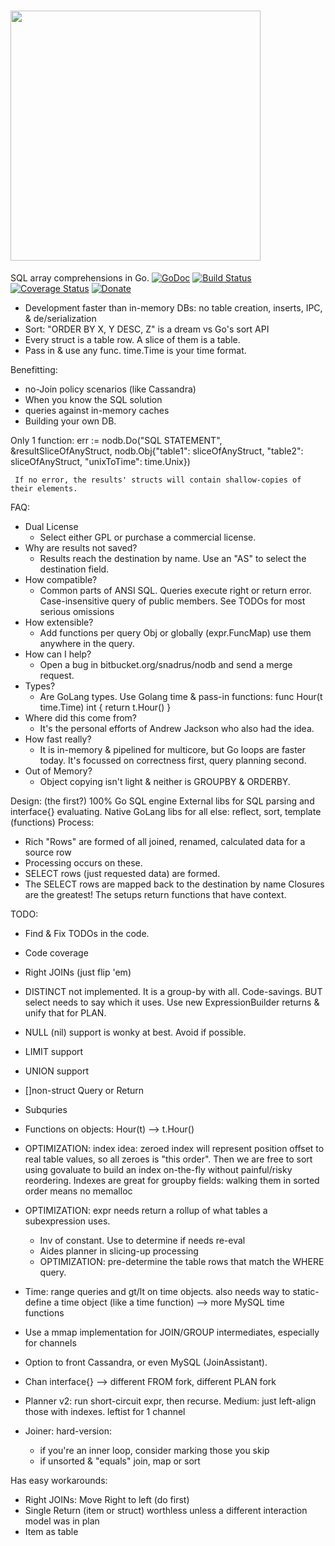 # <img src="http://snadrus.github.io/logo-nodb.png" width="400">
SQL array comprehensions in Go. [![GoDoc](http://img.shields.io/badge/go-documentation-blue.svg?style=flat-square)](http://godoc.org/github.com/snadrus/nodb)        [![Build Status](http://img.shields.io/travis/snadrus/nodb.svg?style=flat-square)](https://travis-ci.org/snadrus/nodb)     [![Coverage Status](https://coveralls.io/repos/github/snadrus/nodb/badge.svg?branch=master)](https://coveralls.io/github/snadrus/nodb?branch=master)    [![Donate](https://www.paypalobjects.com/en_US/i/btn/btn_donate_SM.gif)](https://www.paypal.com/cgi-bin/webscr?cmd=_s-xclick&hosted_button_id=C6284X93YL4WA)

- Development faster than in-memory DBs: no table creation, inserts, IPC, & de/serialization
- Sort: "ORDER BY X, Y DESC, Z" is a dream vs Go's sort API
- Every struct is a table row. A slice of them is a table. 
- Pass in & use any func. time.Time is your time format.

Benefitting:
- no-Join policy scenarios (like Cassandra)
- When you know the SQL solution
- queries against in-memory caches
- Building your own DB.

Only 1 function:
    err := nodb.Do("SQL STATEMENT", &resultSliceOfAnyStruct,
     nodb.Obj{"table1": sliceOfAnyStruct, "table2": sliceOfAnyStruct, "unixToTime": time.Unix})

     If no error, the results' structs will contain shallow-copies of their elements.

FAQ:
- Dual License
  * Select either GPL or purchase a commercial license.
- Why are results not saved?
  * Results reach the destination by name. Use an "AS" to select the destination field.
- How compatible?
  * Common parts of ANSI SQL. Queries execute right or return error. Case-insensitive query of public members. See TODOs for most serious omissions
- How extensible?
  * Add functions per query Obj or globally (expr.FuncMap) use them anywhere in the query.
- How can I help?
  * Open a bug in bitbucket.org/snadrus/nodb and send a merge request.
- Types?
  * Are GoLang types. Use Golang time & pass-in functions:
      func Hour(t time.Time) int { return t.Hour() }
- Where did this come from?
  * It's the personal efforts of Andrew Jackson who also had the idea.
- How fast really?
  * It is in-memory & pipelined for multicore, but Go loops are faster today. It's focussed on correctness first, query planning second.
- Out of Memory?
  * Object copying isn't light & neither is GROUPBY & ORDERBY. 

Design: (the first?) 100% Go SQL engine
  External libs for SQL parsing and interface{} evaluating.
  Native GoLang libs for all else: reflect, sort, template (functions)
  Process:
  - Rich "Rows" are formed of all joined, renamed, calculated data for a source row
  - Processing occurs on these.
  - SELECT rows (just requested data) are formed.
  - The SELECT rows are mapped back to the destination by name
  Closures are the greatest! The setups return functions that have context.

TODO:
- Find & Fix TODOs in the code.
- Code coverage
- Right JOINs (just flip 'em)

- DISTINCT not implemented. It is a group-by with all. Code-savings. BUT select needs to say which it uses. Use new ExpressionBuilder returns & unify that for PLAN.

- NULL (nil) support is wonky at best. Avoid if possible.
- LIMIT  support
- UNION  support
- []non-struct Query or Return
- Subquries
- Functions on objects: Hour(t) --> t.Hour()

- OPTIMIZATION: index idea: zeroed index will represent position offset to real table
  values, so all zeroes is "this order". Then we are free to sort using govaluate
  to build an index on-the-fly without painful/risky reordering.
  Indexes are great for groupby fields: walking them in sorted order means no memalloc

- OPTIMIZATION: expr needs return a rollup of what tables a subexpression uses.
  - Inv of constant. Use to determine if needs re-eval
  - Aides planner in slicing-up processing
  - OPTIMIZATION: pre-determine the table rows that match the WHERE query.

- Time: range queries and gt/lt on time objects. also needs way to static-define a time object (like a time function) --> more MySQL time functions

- Use a mmap implementation for JOIN/GROUP intermediates, especially for channels

- Option to front Cassandra, or even MySQL (JoinAssistant).

- Chan interface{} --> different FROM fork, different PLAN fork

- Planner v2: run short-circuit expr, then recurse.
  Medium: just left-align those with indexes. leftist for 1 channel

- Joiner: hard-version:
  - if you're an inner loop, consider marking those you skip
  - if unsorted & "equals" join, map or sort

Has easy workarounds:
  - Right JOINs: Move Right to left (do first)
  - Single Return (item or struct)
      worthless unless a different interaction model was in plan
  - Item as table
